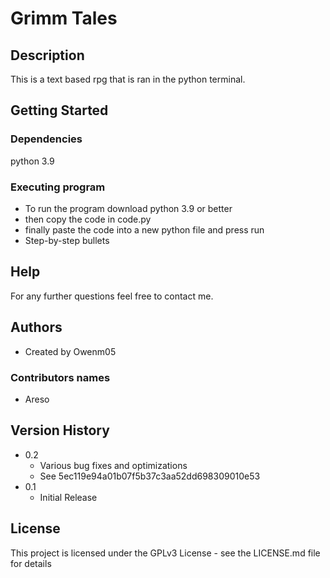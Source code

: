 # Grimm Tales

## Description

This is a text based rpg that is ran in the python terminal.

## Getting Started

### Dependencies

python 3.9

### Executing program

* To run the program download python 3.9 or better 
* then copy the code in code.py 
* finally paste the code into a new python file and press run
* Step-by-step bullets

## Help

For any further questions feel free to contact me.

## Authors
* Created by Owenm05 

### Contributors names

* Areso

## Version History

* 0.2
    * Various bug fixes and optimizations
    * See 5ec119e94a01b07f5b37c3aa52dd698309010e53
* 0.1
    * Initial Release

## License

This project is licensed under the GPLv3 License - see the LICENSE.md file for details
